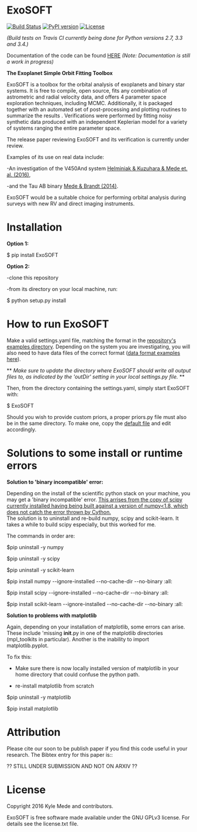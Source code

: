 ExoSOFT
=======

[![Build Status](https://travis-ci.org/kylemede/ExoSOFT.svg?branch=master)](https://travis-ci.org/kylemede/ExoSOFT)
[![PyPI version](https://badge.fury.io/py/ExoSOFT.svg)](https://badge.fury.io/py/ExoSOFT)
[![License](https://img.shields.io/badge/license-GPL-blue.svg)](https://github.com/kylemede/ExoSOFT/blob/master/LICENSE)
<!--[![Coverage Status](https://coveralls.io/repos/github/kylemede/ExoSOFT/badge.svg?branch=master)](https://coveralls.io/github/kylemede/ExoSOFT?branch=master)-->

*(Build tests on Travis CI currently being done for Python versions 2.7, 3.3 and 3.4.)*

Documentation of the code can be found [HERE](http://exosoft.readthedocs.io/en/latest/index.html) *(Note: Documentation is still a work in progress)*

**The Exoplanet Simple Orbit Fitting Toolbox**

ExoSOFT is a toolbox for the orbital analysis of exoplanets and binary star 
systems.  It is free to compile, open source, fits any combination of 
astrometric and radial velocity data, and offers 4 parameter space exploration 
techniques, including MCMC.  Additionally, it is packaged together with an 
automated set of post-processing and plotting routines to summarize the results
.  Verifications were performed by fitting noisy synthetic data produced with 
an independent Keplerian model for a variety of systems ranging the entire 
parameter space.  

The release paper reviewing ExoSOFT and its verification is currently under review.

Examples of its use on real data include:

 -An investigation of the V450And system [Helminiak & Kuzuhara & Mede et. al. (2016)](http://adsabs.harvard.edu/abs/2016ApJ...832...33H),
 
 -and the Tau AB binary [Mede & Brandt (2014)](http://adsabs.harvard.edu/abs/2014IAUS..299...52M>).

ExoSOFT would be a suitable choice for performing orbital analysis during surveys with new RV and direct imaging instruments.

Installation
============

**Option 1:**


 $ pip install ExoSOFT
 
**Option 2:**

 -clone this repository
 
 -from its directory on your local machine, run:
 
 $ python setup.py install

 
How to run ExoSOFT
==================

Make a valid settings.yaml file, matching the format in the [repository's examples directory](https://github.com/kylemede/ExoSOFT/tree/master/examples). 
  Depending on the system you are investigating, you will also need to have data files of the correct format ([data format examples here](https://github.com/kylemede/ExoSOFT/tree/master/examples)).
  
** *Make sure to update the directory where ExoSOFT should write all output files to, as indicated by the 'outDir' setting in your local settings.py file.* **

Then, from the directory containing the settings.yaml, simply start ExoSOFT with:

 $ ExoSOFT
 
Should you wish to provide custom priors, a proper priors.py file must also be in the same directory.  To make one, copy the [default file](https://github.com/kylemede/ExoSOFT/blob/master/ExoSOFT/tools/priors.py) and edit accordingly.


Solutions to some install or runtime errors
===========================================

**Solution to 'binary incompatible' error:**

Depending on the install of the scientific python stack on your machine, you may get a 'binary incompatible' error.
[This arrises from the copy of scipy currently installed having being built against a version of numpy<1.8, which does not catch the error thrown by Cython.](http://stackoverflow.com/questions/40845304/runtimewarning-numpy-dtype-size-changed-may-indicate-binary-incompatibility)  
The solution is to uninstall and re-build numpy, scipy and scikit-learn.  It takes a while to build scipy especially, but this worked for me.  

The commands in order are:

 $pip uninstall -y numpy   
 
 $pip uninstall -y scipy
 
 $pip uninstall -y scikit-learn
 
 $pip install numpy --ignore-installed --no-cache-dir --no-binary :all:
 
 $pip install scipy --ignore-installed --no-cache-dir --no-binary :all:
 
 $pip install scikit-learn --ignore-installed --no-cache-dir --no-binary :all:

**Solution to problems with matplotlib**

Again, depending on your installation of matplotlib, some errors can arise.  
These include 'missing __init__.py in one of the matplotlib directories (mpl_toolkits in particular).
Another is the inability to import matplotlib.pyplot.

To fix this:

 - Make sure there is now locally installed version of matplotlib in your home directory that could confuse the python path.
 
 - re-install matplotlib from scratch
 
 $pip uninstall -y matplotlib
 
 $pip install matplotlib
 

Attribution
===========

Please cite our soon to be publish paper if you find this code useful in your
research.  The Bibtex entry for this paper is::

 ?? STILL UNDER SUBMISSION AND NOT ON ARXIV ??

License
=======

Copyright 2016 Kyle Mede and contributors.

ExoSOFT is free software made available under the GNU GPLv3 license. 
For details see the license.txt file.


